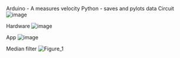 Arduino - A measures velocity
Python - saves and pylots data
Circuit
![image](https://github.com/hoidoanK2/hc-sr044-velocity-measurement/assets/113918086/c11ee65a-aa54-4a6c-b6c5-be3f87377fab)


Hardware
![image](https://github.com/hoidoanK2/hc-sr04_velocity_measurement/assets/113918086/c1219cd2-1f37-458f-acf2-94a63766b451)


App
![image](https://github.com/hoidoanK2/hc-sr04_velocity_measurement/assets/113918086/057389d6-6452-41f0-bdf6-08b8a3271f33)


Median filter
![Figure_1](https://github.com/hoidoanK2/hc-sr04_velocity_measurement/assets/113918086/e77b20ea-b812-4014-8d60-63ce2c722eca)
